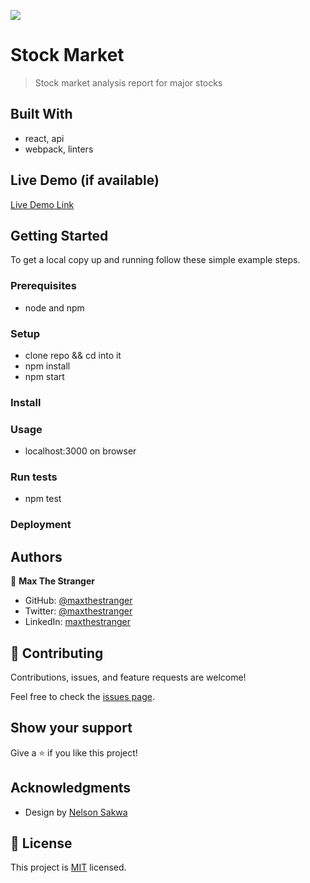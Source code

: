 ![](https://img.shields.io/badge/Microverse-blueviolet)

# Stock Market

> Stock market analysis report for major stocks

## Built With

- react, api
- webpack, linters

## Live Demo (if available)

[Live Demo Link](https://livedemo.com)

## Getting Started

To get a local copy up and running follow these simple example steps.

### Prerequisites

- node and npm

### Setup

- clone repo && cd into it
- npm install
- npm start

### Install

### Usage

- localhost:3000 on browser

### Run tests

- npm test

### Deployment

## Authors

👤 **Max The Stranger**

- GitHub: [@maxthestranger](https://github.com/maxthestranger)
- Twitter: [@maxthestranger](https://twitter.com/maxthestranger)
- LinkedIn: [maxthestranger](https://linkedin.com/in/maxthestranger)

## 🤝 Contributing

Contributions, issues, and feature requests are welcome!

Feel free to check the [issues page](../../issues/).

## Show your support

Give a ⭐️ if you like this project!

## Acknowledgments

- Design by [Nelson Sakwa](https://www.behance.net/sakwadesignstudio)

## 📝 License

This project is [MIT](./MIT.md) licensed.
